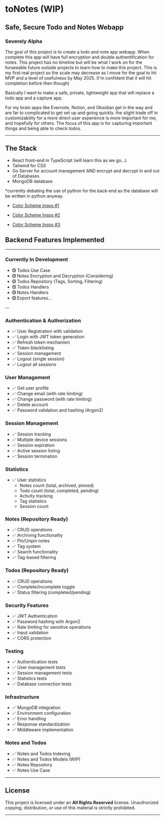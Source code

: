 # toNotes (WIP)
## Safe, Secure Todo and Notes Webapp
### **Severely Alpha**

The goal of this project is to create a todo and note app webapp. When complete this app will have full encryption and double authentification for notes. This project has no timeline but will be what I work on for the forseeable future outside projects to learn how to make this project. This is my first real project so the scale may decrease as I move for the goal to hit MVP and a level of usefulness by May 2025. (I'm confident that it will hit completion before then though)

Basically I want to make a safe, private, lightweight app that will replace a todo app and a capture app.

For my brain apps like Evernote, Notion, and Obsidian get in the way and are far to complicated to get set up and going quickly. the slight trade off in customizability for a more direct user experience is more important for me, and hopefully for others. The focus of this app is for capturing important things and being able to check todos.

___

## The Stack

- React front-end in TypeScript (will learn this as we go...)
- Tailwind for CSS
- Go Server for account management AND encrypt and decrypt in and out of Databases
- MongoDB database

*currently debating the use of python for the back-end as the database will be written in python anyway.

- [Color Scheme Inspo #1](https://www.color-hex.com/color-palette/1016895)

- [Color Scheme Inspo #2](https://www.color-hex.com/color-palette/60652)

- [Color Scheme Inspo #3](https://www.color-hex.com/color-palette/3307)



## Backend Features Implemented

---

### Currently In Development
- ❎ Todos Use Case
- ❎ Notes Encryption and Decryption (Considering)
- ❎ Todos Repository (Tags, Sorting, Filtering)
- ❎ Todos Handlers
- ❎ Notes Handlers
- ❎ Export features...

--

### Authentication & Authorization
- ✅ User Registration with validation
- ✅ Login with JWT token generation
- ✅ Refresh token mechanism
- ✅ Token blacklisting
- ✅ Session management
- ✅ Logout (single session)
- ✅ Logout all sessions

### User Management
- ✅ Get user profile
- ✅ Change email (with rate limiting)
- ✅ Change password (with rate limiting)
- ✅ Delete account
- ✅ Password validation and hashing (Argon2)

### Session Management
- ✅ Session tracking
- ✅ Multiple device sessions
- ✅ Session expiration
- ✅ Active session listing
- ✅ Session termination

### Statistics
- ✅ User statistics
  - Notes count (total, archived, pinned)
  - Todo count (total, completed, pending)
  - Activity tracking
  - Tag statistics
  - Session count

### Notes (Repository Ready)
- ✅ CRUD operations
- ✅ Archiving functionality
- ✅ Pin/Unpin notes
- ✅ Tag system
- ✅ Search functionality
- ✅ Tag-based filtering

### Todos (Repository Ready)
- ✅ CRUD operations
- ✅ Complete/Incomplete toggle
- ✅ Status filtering (completed/pending)

### Security Features
- ✅ JWT Authentication
- ✅ Password hashing with Argon2
- ✅ Rate limiting for sensitive operations
- ✅ Input validation
- ✅ CORS protection

### Testing
- ✅ Authentication tests
- ✅ User management tests
- ✅ Session management tests
- ✅ Statistics tests
- ✅ Database connection tests

### Infrastructure
- ✅ MongoDB integration
- ✅ Environment configuration
- ✅ Error handling
- ✅ Response standardization
- ✅ Middleware implementation

### Notes and Todos
- ✅ Notes and Todos Indexing
- ✅ Notes and Todos Models (WIP)
- ✅ Notes Repository
- ✅ Notes Use Case


---

## License
This project is licensed under an **All Rights Reserved** license. Unauthorized copying, distribution, or use of this material is strictly prohibited.

---
